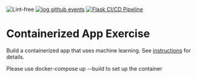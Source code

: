 ![Lint-free](https://github.com/nyu-software-engineering/containerized-app-exercise/actions/workflows/lint.yml/badge.svg)
[![log github events](https://github.com/software-students-spring2024/4-containerized-app-exercise-bzd/actions/workflows/event-logger.yml/badge.svg)](https://github.com/software-students-spring2024/4-containerized-app-exercise-bzd/actions/workflows/event-logger.yml)
[![Flask CI/CD Pipeline](https://github.com/software-students-spring2024/4-containerized-app-exercise-bzd/actions/workflows/cicd.yml/badge.svg)](https://github.com/software-students-spring2024/4-containerized-app-exercise-bzd/actions/workflows/cicd.yml)
# Containerized App Exercise

Build a containerized app that uses machine learning. See [instructions](./instructions.md) for details.

Please use docker-compose up --build to set up the container
